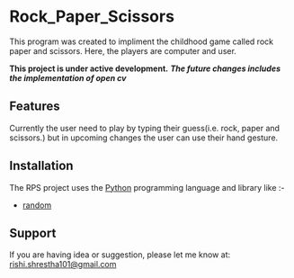 # Rock_Paper_Scissors

This program was created to impliment the childhood game called rock paper and scissors.
Here, the players are computer and user.

**This project is under active development.** 
***The future changes includes the implementation of open cv***

Features
--------

Currently the user need to play by typing their guess(i.e. rock, paper and scissors.)
but in upcoming changes the user can use their hand gesture.

Installation
------------

The RPS project uses the [Python](https://www.python.org/) programming language
and library like :- 

- [random](https://docs.python.org/3/library/random.html)

Support
-------

If you are having idea or suggestion, please let me know at: rishi.shrestha101@gmail.com
